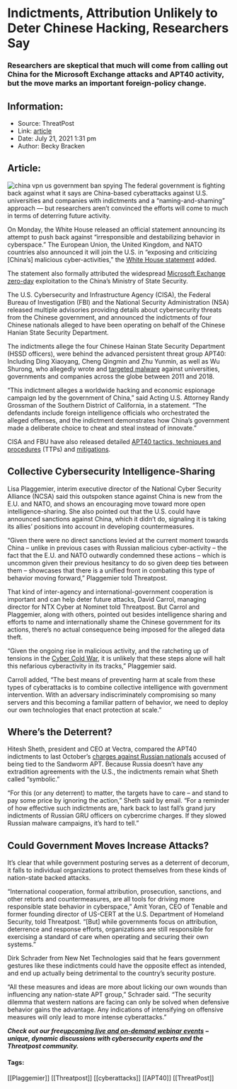 # Indictments, Attribution Unlikely to Deter Chinese Hacking, Researchers Say
### Researchers are skeptical that much will come from calling out China for the Microsoft Exchange attacks and APT40 activity, but the move marks an important foreign-policy change.

## Information:
+ Source: ThreatPost
+ Link: [article](https://kasperskycontenthub.com/threatpost-global/?p=168005)
+ Date: July 21, 2021  1:31 pm
+ Author: Becky Bracken


## Article:
![china vpn us government ban spying](https://media.threatpost.com/wp-content/uploads/sites/103/2019/02/13085044/china-flag-e1550065888324.jpg)
The federal government is fighting back against what it says are China-based cyberattacks against U.S. universities and companies with indictments and a “naming-and-shaming” approach — but researchers aren’t convinced the efforts will come to much in terms of deterring future activity.


On Monday, the White House released an official statement announcing its attempt to push back against “irresponsible and destabilizing behavior in cyberspace.” The European Union, the United Kingdom, and NATO countries also announced it will join the U.S. in “exposing and criticizing [China’s] malicious cyber-activities,” the [White House statement](https://www.whitehouse.gov/briefing-room/statements-releases/2021/07/19/the-united-states-joined-by-allies-and-partners-attributes-malicious-cyber-activity-and-irresponsible-state-behavior-to-the-peoples-republic-of-china/) added.


The statement also formally attributed the widespread [Microsoft Exchange zero-day](https://threatpost.com/microsoft-exchange-servers-apt-attack/164695/) exploitation to the China’s Ministry of State Security.


The U.S. Cybersecurity and Infrastructure Agency (CISA), the Federal Bureau of Investigation (FBI) and the National Security Administration (NSA) released multiple advisories providing details about cybersecurity threats from the Chinese government, and announced the indictments of four Chinese nationals alleged to have been operating on behalf of the Chinese Hanian State Security Department.



The indictments allege the four Chinese Hainan State Security Department (HSSD officers), were behind the advanced persistent threat group APT40: Including Ding Xiaoyang, Cheng Qingmin and Zhu Yunmin, as well as Wu Shurong, who allegedly wrote and [targeted malware](https://www.justice.gov/opa/pr/four-chinese-nationals-working-ministry-state-security-charged-global-computer-intrusion) against universities, governments and companies across the globe between 2011 and 2018.


“This indictment alleges a worldwide hacking and economic espionage campaign led by the government of China,” said Acting U.S. Attorney Randy Grossman of the Southern District of California, in a statement. “The defendants include foreign intelligence officials who orchestrated the alleged offenses, and the indictment demonstrates how China’s government made a deliberate choice to cheat and steal instead of innovate.”


CISA and FBU have also released detailed [APT40 tactics, techniques and procedures](https://us-cert.cisa.gov/ncas/alerts/aa21-200a) (TTPs) and [mitigations](https://us-cert.cisa.gov/ncas/alerts/aa21-200b).


**Collective Cybersecurity Intelligence-Sharing**
-------------------------------------------------


Lisa Plaggemier, interim executive director of the National Cyber Security Alliance (NCSA) said this outspoken stance against China is new from the E.U. and NATO, and shows an encouraging move toward more open intelligence-sharing. She also pointed out that the U.S. could have announced sanctions against China, which it didn’t do, signaling it is taking its allies’ positions into account in developing countermeasures.


“Given there were no direct sanctions levied at the current moment towards China – unlike in previous cases with Russian malicious cyber-activity – the fact that the E.U. and NATO outwardly condemned these actions – which is uncommon given their previous hesitancy to do so given deep ties between them – showcases that there is a unified front in combating this type of behavior moving forward,” Plaggemier told Threatpost.


That kind of inter-agency and international-government cooperation is important and can help deter future attacks, David Carrol, managing director for NTX Cyber at Nominet told Threatpost. But Carrol and Plaggemier, along with others, pointed out besides intelligence sharing and efforts to name and internationally shame the Chinese government for its actions, there’s no actual consequence being imposed for the alleged data theft.


“Given the ongoing rise in malicious activity, and the ratcheting up of tensions in the [Cyber Cold War](https://threatpost.com/crossing-line-cyberattack-act-war/165290/), it is unlikely that these steps alone will halt this nefarious cyberactivity in its tracks,” Plaggemier said.


Carroll added, “The best means of preventing harm at scale from these types of cyberattacks is to combine collective intelligence with government intervention. With an adversary indiscriminately compromising so many servers and this becoming a familiar pattern of behavior, we need to deploy our own technologies that enact protection at scale.”


**Where’s the Deterrent?**
--------------------------


Hitesh Sheth, president and CEO at Vectra, compared the APT40 indictments to last October’s [charges against Russian nationals](https://threatpost.com/doj-charges-6-sandworm-apt-members-in-notpetya-cyberattacks/160304/) accused of being tied to the Sandworm APT. Because Russia doesn’t have any extradition agreements with the U.S., the indictments remain what Sheth called “symbolic.”


“For this (or any deterrent) to matter, the targets have to care – and stand to pay some price by ignoring the action,” Sheth said by email. “For a reminder of how effective such indictments are, hark back to last fall’s grand jury indictments of Russian GRU officers on cybercrime charges. If they slowed Russian malware campaigns, it’s hard to tell.”


**Could Government Moves Increase Attacks?**
--------------------------------------------


It’s clear that while government posturing serves as a deterrent of decorum, it falls to individual organizations to protect themselves from these kinds of nation-state backed attacks.


“International cooperation, formal attribution, prosecution, sanctions, and other retorts and countermeasures, are all tools for driving more responsible state behavior in cyberspace,” Amit Yoran, CEO of Tenable and former founding director of US-CERT at the U.S. Department of Homeland Security, told Threatpost. “[But] while governments focus on attribution, deterrence and response efforts, organizations are still responsible for exercising a standard of care when operating and securing their own systems.”


Dirk Schrader from New Net Technologies said that he fears government gestures like these indictments could have the opposite effect as intended, and end up actually being detrimental to the country’s security posture.


“All these measures and ideas are more about licking our own wounds than influencing any nation-state APT group,” Schrader said. “The security dilemma that western nations are facing can only be solved when defensive behavior gains the advantage. Any indications of intensifying on offensive measures will only lead to more intense cyberattacks.”


***Check out our free***[***upcoming live and on-demand webinar events***](https://threatpost.com/category/webinars/) ***– unique, dynamic discussions with cybersecurity experts and the Threatpost community.***




#### Tags:
[[Plaggemier]] [[Threatpost]] [[cyberattacks]] [[APT40]] [[ThreatPost]]
